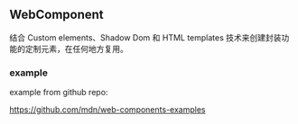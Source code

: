 ## WebComponent

结合 Custom elements、Shadow Dom 和 HTML templates 技术来创建封装功能的定制元素，在任何地方复用。

### example

example from github repo:

https://github.com/mdn/web-components-examples